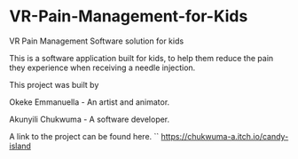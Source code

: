 # VR-Pain-Management-for-Kids
VR Pain Management Software solution for kids

This is a software application built for kids, to help them reduce the pain they experience when receiving a needle injection.

This project was built by

Okeke Emmanuella - An artist and animator.

Akunyili Chukwuma - A software developer.


A link to the project can be found here.
``
https://chukwuma-a.itch.io/candy-island

